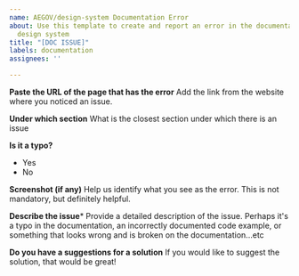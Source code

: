 ```yaml
---
name: AEGOV/design-system Documentation Error
about: Use this template to create and report an error in the documentation of the
  design system
title: "[DOC ISSUE]"
labels: documentation
assignees: ''

---
```


**Paste the URL of the page that has the error**
Add the link from the website where you noticed an issue.

**Under which section**
What is the closest section under which there is an issue

**Is it a typo?**
- Yes
- No

**Screenshot (if any)**
Help us identify what you see as the error. This is not mandatory, but definitely helpful. 

**Describe the issue***
Provide a detailed description of the issue. Perhaps it's a typo in the documentation, an incorrectly documented code example, or something that looks wrong and is broken on the documentation...etc

**Do you have a suggestions for a solution**
If you would like to suggest the solution, that would be great!
